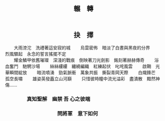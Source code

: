 ##  &emsp;&emsp;&emsp;&emsp;&emsp;&emsp;&emsp;&emsp;&emsp;&emsp;&emsp;&emsp;&emsp;&emsp;<center> 輾&emsp;轉 </center>
##  &emsp;&emsp;&emsp;&emsp;&emsp;&emsp;&emsp;&emsp;&emsp;&emsp;&emsp;&emsp;&emsp;&emsp;<center> 抉&emsp;擇 </center>
&emsp;&emsp;大雨滂沱&emsp;洗禮著這安寂的城
&emsp;&emsp;烏雲密佈&emsp;暗淡了白晝與黑夜的分界
&emsp;&emsp;烈風驟起&emsp;永念的誓言搖擺不定
<br />
&emsp;&emsp;耀金鱗甲依舊璀璨&emsp;深淺的戰痕&emsp;倒映著刀光劍影&emsp;銘刻著赫赫傳奇
&emsp;&emsp;浴血奮鬥&emsp;馳騁沙場
&emsp;&emsp;絲絲縷縷&emsp;纏繞編織&emsp;紅練起伏&emsp;叱咤風雲
&emsp;&emsp;啟鞘&emsp;光華瞬間綻放
&emsp;&emsp;暗流噴湧&emsp;勁氣脈衝&emsp;萬象共振&emsp;撕裂青岡天際
&emsp;&emsp;白熾鋒芒&emsp;孤空長嘯
&emsp;&emsp;雄姿英發矗立山河巔
&emsp;&emsp;只惜彼時瞳中流光溢彩&emsp;盡潰散&emsp;黯然神傷......
<br />
### &emsp;&emsp;&emsp;&emsp; 真知聖解&emsp;幽禁 吾 心之彼端
### &emsp;&emsp;&emsp;&emsp;&emsp;&emsp;&emsp;&emsp;&emsp;&emsp; 問將軍&emsp;意下如何
